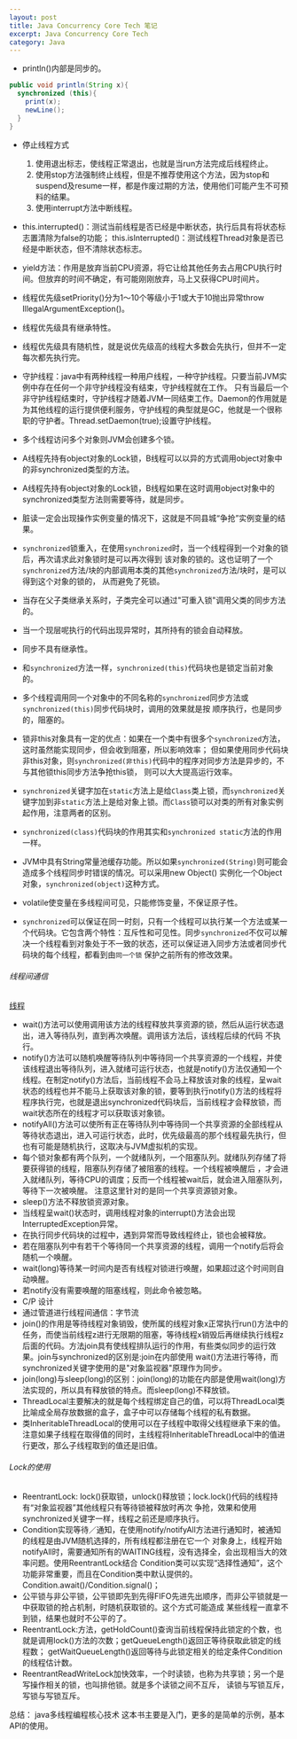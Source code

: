 ```yaml
---
layout: post
title: Java Concurrency Core Tech 笔记
excerpt: Java Concurrency Core Tech
category: Java
---
```


- println()内部是同步的。

```java
public void println(String x){
  synchronized (this){
    print(x);
    newLine();
  }
}
```

- 停止线程方式
  1. 使用退出标志，使线程正常退出，也就是当run方法完成后线程终止。
  2. 使用stop方法强制终止线程，但是不推荐使用这个方法，因为stop和suspend及resume一样，都是作废过期的方法，使用他们可能产生不可预料的结果。
  3. 使用interrupt方法中断线程。

- this.interrupted()：测试当前线程是否已经是中断状态，执行后具有将状态标志置清除为false的功能；
  this.isInterrupted()：测试线程Thread对象是否已经是中断状态，但不清除状态标志。
- yield方法：作用是放弃当前CPU资源，将它让给其他任务去占用CPU执行时间。但放弃的时间不确定，有可能刚刚放弃，马上又获得CPU时间片。
- 线程优先级setPriority()分为1～10个等级小于1或大于10抛出异常throw IllegalArgumentException()。
- 线程优先级具有继承特性。
- 线程优先级具有随机性，就是说优先级高的线程大多数会先执行，但并不一定每次都先执行完。
- 守护线程：java中有两种线程一种用户线程，一种守护线程。只要当前JVM实例中存在任何一个非守护线程没有结束，守护线程就在工作。
只有当最后一个非守护线程结束时，守护线程才随着JVM一同结束工作。Daemon的作用就是为其他线程的运行提供便利服务，守护线程的典型就是GC，他就是一个很称职的守护者。Thread.setDaemon(true);设置守护线程。

- 多个线程访问多个对象则JVM会创建多个锁。
- A线程先持有object对象的Lock锁，B线程可以以异的方式调用object对象中的非synchronized类型的方法。
- A线程先持有object对象的Lock锁，B线程如果在这时调用object对象中的synchronized类型方法则需要等待，就是同步。

- 脏读一定会出现操作实例变量的情况下，这就是不同县城“争抢”实例变量的结果。
- `synchronized`锁重入，在使用`synchronized`时，当一个线程得到一个对象的锁后，再次请求此对象锁时是可以再次得到
  该对象的锁的。这也证明了一个`synchronized`方法/块的内部调用本类的其他`synchronized`方法/块时，是可以得到这个对象的锁的，
  从而避免了死锁。
- 当存在父子类继承关系时，子类完全可以通过"可重入锁"调用父类的同步方法的。
- 当一个现层呢执行的代码出现异常时，其所持有的锁会自动释放。
- 同步不具有继承性。
- 和`synchronized`方法一样，`synchronized(this)`代码块也是锁定当前对象的。
- 多个线程调用同一个对象中的不同名称的`synchronized`同步方法或`synchronized(this)`同步代码块时，调用的效果就是按
  顺序执行，也是同步的，阻塞的。
- 锁非this对象具有一定的优点：如果在一个类中有很多个`synchronized`方法，这时虽然能实现同步，但会收到阻塞，所以影响效率；
  但如果使用同步代码块非this对象，则`synchronized(非this)`代码中的程序对同步方法是异步的，不与其他锁this同步方法争抢this锁，
  则可以大大提高运行效率。
- `synchronized`关键字加在`static`方法上是给`Class`类上锁，而`synchronized`关键字加到非`static`方法上是给对象上锁。而`Class`锁可以对类的所有对象实例起作用，注意两者的区别。
- `synchronized(class)`代码块的作用其实和`synchronized static`方法的作用一样。

- JVM中具有String常量池缓存功能。所以如果`synchronized(String)`则可能会造成多个线程同步时错误的情况。可以采用new Object()
  实例化一个Object对象，`synchronized(object)`这种方式。
-  volatile使变量在多线程间可见，只能修饰变量，不保证原子性。
- `synchronized`可以保证在同一时刻，只有一个线程可以执行某一个方法或某一个代码块。它包含两个特性：互斥性和可见性。同步`synchronized`不仅可以解决一个线程看到对象处于不一致的状态，还可以保证进入同步方法或者同步代码块的每个线程，都看到由`同一个锁`
保护之前所有的修改效果。


###### 线程间通信

[线程](https://michaelygzhang.github.io/java/2016/09/25/Java-Thread.html)

- wait()方法可以使用调用该方法的线程释放共享资源的锁，然后从运行状态退出，进入等待队列，直到再次唤醒。调用该方法后，该线程后续的代码
  不执行。
- notify()方法可以随机唤醒等待队列中等待同一个共享资源的一个线程，并使该线程退出等待队列，进入就绪可运行状态，也就是notify()方法仅通知一个线程。在制定notify()方法后，当前线程不会马上释放该对象的线程，呈wait状态的线程也并不能马上获取该对象的锁，要等到执行notify()方法的线程将程序执行完，也就是退出synchronized代码块后，当前线程才会释放锁，而wait状态所在的线程才可以获取该对象锁。
- notifyAll()方法可以使所有正在等待队列中等待同一个共享资源的全部线程从等待状态退出，进入可运行状态，此时，优先级最高的那个线程最先执行，但也有可能是随机执行，这取决与JVM虚拟机的实现。
- 每个锁对象都有两个队列，一个就绪队列，一个阻塞队列。就绪队列存储了将要获得锁的线程，阻塞队列存储了被阻塞的线程。一个线程被唤醒后
，才会进入就绪队列，等待CPU的调度；反而一个线程被wait后，就会进入阻塞队列，等待下一次被唤醒。
注意这里针对的是同一个共享资源锁对象。
- sleep()方法不释放锁资源对象。
- 当线程呈wait()状态时，调用线程对象的interrupt()方法会出现InterruptedException异常。
- 在执行同步代码块的过程中，遇到异常而导致线程终止，锁也会被释放。
- 若在阻塞队列中有若干个等待同一个共享资源的线程，调用一个notify后将会随机一个唤醒。
- wait(long)等待某一时间内是否有线程对锁进行唤醒，如果超过这个时间则自动唤醒。
- 若notify没有需要唤醒的阻塞线程，则此命令被忽略。
- C/P 设计
- 通过管道进行线程间通信：字节流
- join()的作用是等待线程对象销毁，使所属的线程对象x正常执行run()方法中的任务，而使当前线程z进行无限期的阻塞，等待线程x销毁后再继续执行线程z后面的代码。方法join具有使线程排队运行的作用，有些类似同步的运行效果。join与synchronized的区别是:join在内部使用
wait()方法进行等待，而synchronized关键字使用的是"对象监视器"原理作为同步。
- join(long)与sleep(long)的区别：join(long)的功能在内部是使用wait(long)方法实现的，所以具有释放锁的特点。而sleep(long)不释放锁。
- ThreadLocal主要解决的就是每个线程绑定自己的值，可以将ThreadLocal类比喻成全局存放数据的盒子，盒子中可以存储每个线程的私有数据。
- 类InheritableThreadLocal的使用可以在子线程中取得父线程继承下来的值。注意如果子线程在取得值的同时，主线程将InheritableThreadLocal中的值进行更改，那么子线程取到的值还是旧值。



###### Lock的使用
- ReentrantLock: lock()获取锁，unlock()释放锁；lock.lock()代码的线程持有“对象监视器”其他线程只有等待锁被释放时再次
  争抢，效果和使用synchronized关键字一样，线程之前还是顺序执行。
- Condition实现等待／通知，在使用notify/notifyAll方法进行通知时，被通知的线程是由JVM随机选择的，所有线程都注册在它一个
对象身上，线程开始notifyAll时，需要通知所有的WAITING线程，没有选择全，会出现相当大的效率问题。使用ReentrantLock结合
Condition类可以实现“选择性通知”，这个功能非常重要，而且在Condition类中默认提供的。Condition.await()/Condition.signal()；
- 公平锁与非公平锁，公平锁即先到先得FIFO先进先出顺序，而非公平锁就是一中获取锁的抢占机制，时随机获取锁的。这个方式可能造成
某些线程一直拿不到锁，结果也就时不公平的了。
- ReentrantLock:方法，getHoldCount()查询当前线程保持此锁定的个数，也就是调用lock()方法的次数；getQueueLength()返回正等待获取此锁定的线程数； getWaitQueueLength()返回等待与此锁定相关的给定条件Condition的线程估计数。
- ReentrantReadWriteLock加快效率，一个时读锁，也称为共享锁；另一个是写操作相关的锁，也叫排他锁。就是多个读锁之间不互斥，
读锁与写锁互斥，写锁与写锁互斥。



总结： java多线程编程核心技术 这本书主要是入门，更多的是简单的示例，基本API的使用。
